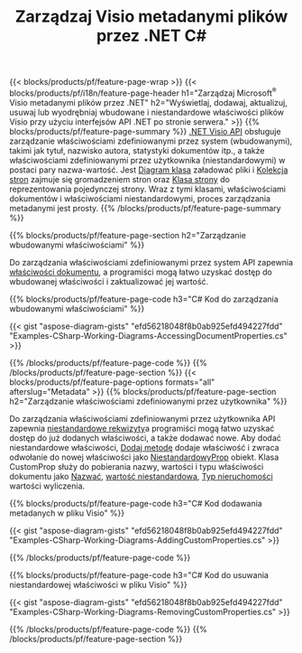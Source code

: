 ﻿---
title: Zarządzaj Visio metadanymi plików przez .NET C#
url: /pl/net/metadata/
description: Przeglądaj, dodawaj, edytuj, usuwaj lub wyodrębniaj metadane plików Visio za pomocą kilku linii kodu C#
---
{{< blocks/products/pf/feature-page-wrap >}}
{{< blocks/products/pf/i18n/feature-page-header h1="Zarządzaj Microsoft<sup>&reg;</sup> Visio metadanymi plików przez .NET" h2="Wyświetlaj, dodawaj, aktualizuj, usuwaj lub wyodrębniaj wbudowane i niestandardowe właściwości plików Visio przy użyciu interfejsów API .NET po stronie serwera." >}}
{{% blocks/products/pf/feature-page-summary %}}
[.NET Visio API](/diagram/net/) obsługuje zarządzanie właściwościami zdefiniowanymi przez system (wbudowanymi), takimi jak tytuł, nazwisko autora, statystyki dokumentów itp., a także właściwościami zdefiniowanymi przez użytkownika (niestandardowymi) w postaci pary nazwa-wartość. Jest [Diagram klasa](https://apireference.aspose.com/diagram/net/aspose.diagram/diagram) załadować pliki i [Kolekcja stron](https://apireference.aspose.com/diagram/net/aspose.diagram/pagecollection) zajmuje się gromadzeniem stron oraz [Klasa strony](https://apireference.aspose.com/diagram/net/aspose.diagram/page) do reprezentowania pojedynczej strony. Wraz z tymi klasami, właściwościami dokumentów i właściwościami niestandardowymi, proces zarządzania metadanymi jest prosty. 
{{% /blocks/products/pf/feature-page-summary %}}

{{% blocks/products/pf/feature-page-section h2="Zarządzanie wbudowanymi właściwościami" %}}

Do zarządzania właściwościami zdefiniowanymi przez system API zapewnia [właściwości dokumentu](https://apireference.aspose.com/diagram/net/aspose.diagram/documentproperties), a programiści mogą łatwo uzyskać dostęp do wbudowanej właściwości i zaktualizować jej wartość. 

{{% blocks/products/pf/feature-page-code h3="C# Kod do zarządzania wbudowanymi właściwościami" %}}

{{< gist "aspose-diagram-gists" "efd56218048f8b0ab925efd494227fdd" "Examples-CSharp-Working-Diagrams-AccessingDocumentProperties.cs" >}}

{{% /blocks/products/pf/feature-page-code %}}
{{% /blocks/products/pf/feature-page-section %}}
{{< blocks/products/pf/feature-page-options formats="all" afterslug="Metadata" >}}
{{% blocks/products/pf/feature-page-section h2="Zarządzanie właściwościami zdefiniowanymi przez użytkownika" %}}

Do zarządzania właściwościami zdefiniowanymi przez użytkownika API zapewnia [niestandardowe rekwizyty](https://apireference.aspose.com/diagram/net/aspose.diagram/documentproperties/properties/customprops)a programiści mogą łatwo uzyskać dostęp do już dodanych właściwości, a także dodawać nowe. Aby dodać niestandardowe właściwości, [Dodaj metodę](https://apireference.aspose.com/diagram/net/aspose.diagram/custompropcollection/methods/add)  dodaje właściwość i zwraca odwołanie do nowej właściwości jako [NiestandardowyProp](https://apireference.aspose.com/diagram/net/aspose.diagram/customprop) obiekt. Klasa CustomProp służy do pobierania nazwy, wartości i typu właściwości dokumentu jako [Nazwać](https://apireference.aspose.com/diagram/net/aspose.diagram/customprop/properties/name), [wartość niestandardowa](https://apireference.aspose.com/diagram/net/aspose.diagram/customprop/properties/customvalue), [Typ nieruchomości](https://apireference.aspose.com/diagram/net/aspose.diagram/customprop/properties/proptype) wartości wyliczenia. 
 
{{% blocks/products/pf/feature-page-code h3="C# Kod dodawania metadanych w pliku Visio" %}}

{{< gist "aspose-diagram-gists" "efd56218048f8b0ab925efd494227fdd" "Examples-CSharp-Working-Diagrams-AddingCustomProperties.cs" >}}

{{% /blocks/products/pf/feature-page-code %}}


{{% blocks/products/pf/feature-page-code h3="C# Kod do usuwania niestandardowej właściwości w pliku Visio" %}}

{{< gist "aspose-diagram-gists" "efd56218048f8b0ab925efd494227fdd" "Examples-CSharp-Working-Diagrams-RemovingCustomProperties.cs" >}}

{{% /blocks/products/pf/feature-page-code %}}
{{% /blocks/products/pf/feature-page-section %}}
